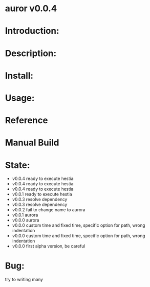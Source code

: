auror v0.0.4
=============
Introduction:
=============

Description:
============

Install:
========

Usage:
======

Reference
=========

Manual Build
============

State:
======
* v0.0.4 ready to execute hestia
* v0.0.4 ready to execute hestia
* v0.0.4 ready to execute hestia
* v0.0.1 ready to execute hestia
* v0.0.3 resolve dependency
* v0.0.3 resolve dependency
* v0.0.2 fail to change name to aurora
* v0.0.1 aurora
* v0.0.0 aurora
* v0.0.0 custom time and fixed time, specific option for path, wrong indentation
* v0.0.0 custom time and fixed time, specific option for path, wrong indentation
* v0.0.0 first alpha version, be careful

Bug:
====
try to writing many


